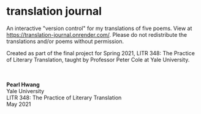 # translation journal
An interactive "version control" for my translations of five poems. View at https://translation-journal.onrender.com/. Please do not redistribute the translations and/or poems without permission.

Created as part of the final project for Spring 2021, LITR 348: The Practice of Literary Translation, taught by Professor Peter Cole at Yale University.

\
\
**Pearl Hwang**  
Yale University  
LITR 348: The Practice of Literary Translation  
May 2021
